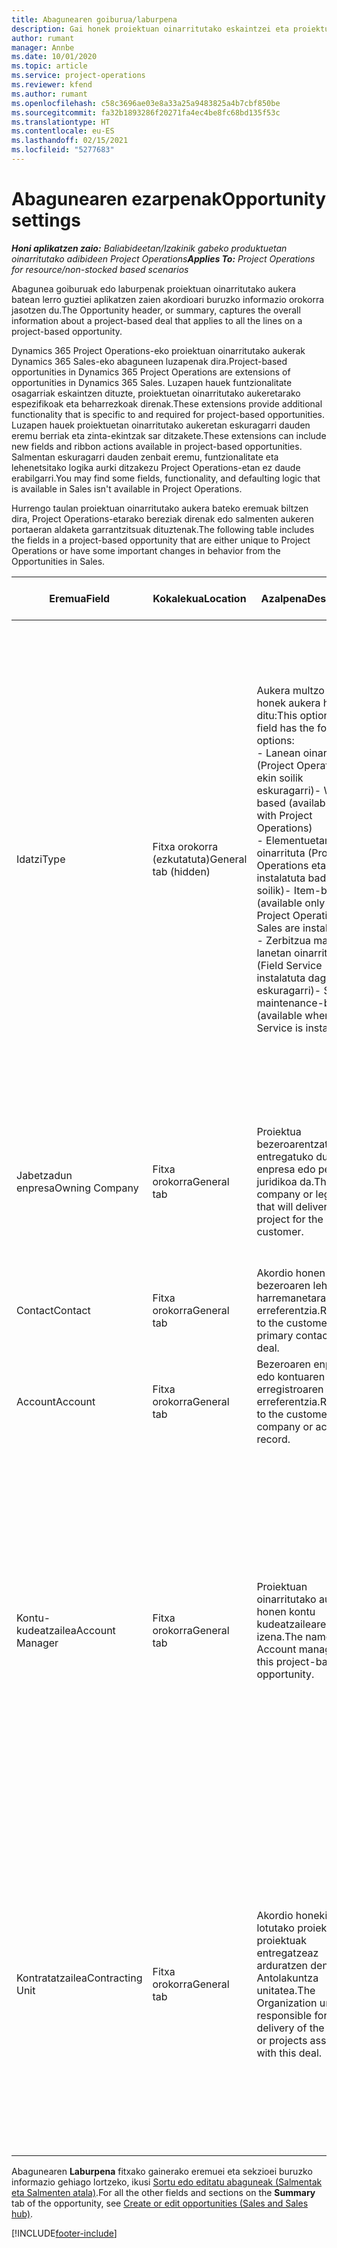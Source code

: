 ```yaml
---
title: Abagunearen goiburua/laburpena
description: Gai honek proiektuan oinarritutako eskaintzei eta proiektuetan oinarritutako aukera lerroei buruzko informazioa eskaintzen du.
author: rumant
manager: Annbe
ms.date: 10/01/2020
ms.topic: article
ms.service: project-operations
ms.reviewer: kfend
ms.author: rumant
ms.openlocfilehash: c58c3696ae03e8a33a25a9483825a4b7cbf850be
ms.sourcegitcommit: fa32b1893286f20271fa4ec4be8fc68bd135f53c
ms.translationtype: HT
ms.contentlocale: eu-ES
ms.lasthandoff: 02/15/2021
ms.locfileid: "5277683"
---
```

# <a name="opportunity-settings"></a><span data-ttu-id="c5f5e-103">Abagunearen ezarpenak</span><span class="sxs-lookup"><span data-stu-id="c5f5e-103">Opportunity settings</span></span>

<span data-ttu-id="c5f5e-104">_**Honi aplikatzen zaio:** Baliabideetan/Izakinik gabeko produktuetan oinarritutako adibideen Project Operations_</span><span class="sxs-lookup"><span data-stu-id="c5f5e-104">_**Applies To:** Project Operations for resource/non-stocked based scenarios_</span></span>


<span data-ttu-id="c5f5e-105">Abagunea goiburuak edo laburpenak proiektuan oinarritutako aukera batean lerro guztiei aplikatzen zaien akordioari buruzko informazio orokorra jasotzen du.</span><span class="sxs-lookup"><span data-stu-id="c5f5e-105">The Opportunity header, or summary, captures the overall information about a project-based deal that applies to all the lines on a project-based opportunity.</span></span>

<span data-ttu-id="c5f5e-106">Dynamics 365 Project Operations-eko proiektuan oinarritutako aukerak Dynamics 365 Sales-eko abaguneen luzapenak dira.</span><span class="sxs-lookup"><span data-stu-id="c5f5e-106">Project-based opportunities in Dynamics 365 Project Operations are extensions of opportunities in Dynamics 365 Sales.</span></span> <span data-ttu-id="c5f5e-107">Luzapen hauek funtzionalitate osagarriak eskaintzen dituzte, proiektuetan oinarritutako aukeretarako espezifikoak eta beharrezkoak direnak.</span><span class="sxs-lookup"><span data-stu-id="c5f5e-107">These extensions provide additional functionality that is specific to and required for project-based opportunities.</span></span> <span data-ttu-id="c5f5e-108">Luzapen hauek proiektuetan oinarritutako aukeretan eskuragarri dauden eremu berriak eta zinta-ekintzak sar ditzakete.</span><span class="sxs-lookup"><span data-stu-id="c5f5e-108">These extensions can include new fields and ribbon actions available in project-based opportunities.</span></span> <span data-ttu-id="c5f5e-109">Salmentan eskuragarri dauden zenbait eremu, funtzionalitate eta lehenetsitako logika aurki ditzakezu Project Operations-etan ez daude erabilgarri.</span><span class="sxs-lookup"><span data-stu-id="c5f5e-109">You may find some fields, functionality, and defaulting logic that is available in Sales isn't available in Project Operations.</span></span>

<span data-ttu-id="c5f5e-110">Hurrengo taulan proiektuan oinarritutako aukera bateko eremuak biltzen dira, Project Operations-etarako bereziak direnak edo salmenten aukeren portaeran aldaketa garrantzitsuak dituztenak.</span><span class="sxs-lookup"><span data-stu-id="c5f5e-110">The following table includes the fields in a project-based opportunity that are either unique to Project Operations or have some important changes in behavior from the Opportunities in Sales.</span></span>

| <span data-ttu-id="c5f5e-111">**Eremua**</span><span class="sxs-lookup"><span data-stu-id="c5f5e-111">**Field**</span></span> | <span data-ttu-id="c5f5e-112">**Kokalekua**</span><span class="sxs-lookup"><span data-stu-id="c5f5e-112">**Location**</span></span> | <span data-ttu-id="c5f5e-113">**Azalpena**</span><span class="sxs-lookup"><span data-stu-id="c5f5e-113">**Description**</span></span> | <span data-ttu-id="c5f5e-114">**Downstream eragina**</span><span class="sxs-lookup"><span data-stu-id="c5f5e-114">**Downstream impact**</span></span> |
| --- | --- | --- | --- |
| <span data-ttu-id="c5f5e-115">Idatzi</span><span class="sxs-lookup"><span data-stu-id="c5f5e-115">Type</span></span> | <span data-ttu-id="c5f5e-116">Fitxa orokorra (ezkutatuta)</span><span class="sxs-lookup"><span data-stu-id="c5f5e-116">General tab (hidden)</span></span> | <span data-ttu-id="c5f5e-117">Aukera multzo eremu honek aukera hauek ditu:</span><span class="sxs-lookup"><span data-stu-id="c5f5e-117">This option set field has the following options:</span></span></br><span data-ttu-id="c5f5e-118">- Lanean oinarrituta (Project Operations-ekin soilik eskuragarri)</span><span class="sxs-lookup"><span data-stu-id="c5f5e-118">- Work-based (available only with Project Operations)</span></span></br><span data-ttu-id="c5f5e-119">- Elementuetan oinarrituta (Project Operations eta Sales instalatuta badituzu soilik)</span><span class="sxs-lookup"><span data-stu-id="c5f5e-119">- Item-based (available only when Project Operations and Sales are installed)</span></span></br><span data-ttu-id="c5f5e-120">- Zerbitzua mantentze lanetan oinarrituta (Field Service instalatuta dagoenean eskuragarri)</span><span class="sxs-lookup"><span data-stu-id="c5f5e-120">- Service maintenance-based (available when Field Service is installed)</span></span> | <span data-ttu-id="c5f5e-121">Project Operations erabiltzen duzunean, eremuaren balio hau automatikoki ezartzen da **Lanean oinarrituta** Abagunea proiektuan oinarrituta sailkatzen duena.</span><span class="sxs-lookup"><span data-stu-id="c5f5e-121">When you use Project Operations, this field value is automatically set to **Work-based** which classifies the Opportunity as project-based.</span></span> <span data-ttu-id="c5f5e-122">Abagunea proiektuan oinarrituta egon beharko litzateke akordio honetarako salmenta prozesuan proiektuaren berariazko luzapen eta funtzionalitate guztiak ahalbidetzeko.</span><span class="sxs-lookup"><span data-stu-id="c5f5e-122">An Opportunity should be project-based to enable all project-specific extensions and functionality in the downstream sales process for this deal.</span></span> |
| <span data-ttu-id="c5f5e-123">Jabetzadun enpresa</span><span class="sxs-lookup"><span data-stu-id="c5f5e-123">Owning Company</span></span> | <span data-ttu-id="c5f5e-124">Fitxa orokorra</span><span class="sxs-lookup"><span data-stu-id="c5f5e-124">General tab</span></span> | <span data-ttu-id="c5f5e-125">Proiektua bezeroarentzat entregatuko duen enpresa edo pertsona juridikoa da.</span><span class="sxs-lookup"><span data-stu-id="c5f5e-125">This is the company or legal entity that will deliver the project for the customer.</span></span> | <span data-ttu-id="c5f5e-126">Aukera honetatik sortutako Proiektuaren eskaintzan dagokion eremura kopiatuko da informazio-eremua.</span><span class="sxs-lookup"><span data-stu-id="c5f5e-126">This field information will be copied to the corresponding field on the Project quote that is created from this Opportunity.</span></span> |
| <span data-ttu-id="c5f5e-127">Contact</span><span class="sxs-lookup"><span data-stu-id="c5f5e-127">Contact</span></span> | <span data-ttu-id="c5f5e-128">Fitxa orokorra</span><span class="sxs-lookup"><span data-stu-id="c5f5e-128">General tab</span></span> | <span data-ttu-id="c5f5e-129">Akordio honen bezeroaren lehen harremanetarako erreferentzia.</span><span class="sxs-lookup"><span data-stu-id="c5f5e-129">Reference to the customer's primary contact for this deal.</span></span> | |
| <span data-ttu-id="c5f5e-130">Account</span><span class="sxs-lookup"><span data-stu-id="c5f5e-130">Account</span></span> | <span data-ttu-id="c5f5e-131">Fitxa orokorra</span><span class="sxs-lookup"><span data-stu-id="c5f5e-131">General tab</span></span> | <span data-ttu-id="c5f5e-132">Bezeroaren enpresaren edo kontuaren erregistroaren erreferentzia.</span><span class="sxs-lookup"><span data-stu-id="c5f5e-132">Reference to the customer's company or account record.</span></span> | |
| <span data-ttu-id="c5f5e-133">Kontu-kudeatzailea</span><span class="sxs-lookup"><span data-stu-id="c5f5e-133">Account Manager</span></span> | <span data-ttu-id="c5f5e-134">Fitxa orokorra</span><span class="sxs-lookup"><span data-stu-id="c5f5e-134">General tab</span></span> | <span data-ttu-id="c5f5e-135">Proiektuan oinarritutako aukera honen kontu kudeatzailearen izena.</span><span class="sxs-lookup"><span data-stu-id="c5f5e-135">The name of the Account manager for this project-based opportunity.</span></span> | <span data-ttu-id="c5f5e-136">Kontuaren kudeatzailea bezeroarekin harremana kudeatzeaz arduratzen da proiektu hau burutu bitartean.</span><span class="sxs-lookup"><span data-stu-id="c5f5e-136">The Account manager is responsible for managing the relationship with the customer through the completion of this project.</span></span> <span data-ttu-id="c5f5e-137">Kontuaren kudeatzaileari lotuta dagoen baliabide erreserbagarrien erregistroan oinarrituta, kontratazio unitatea lehenetsita dago.</span><span class="sxs-lookup"><span data-stu-id="c5f5e-137">Based on the bookable resource record tied to the Account manager, the contracting unit is defaulted.</span></span> |
| <span data-ttu-id="c5f5e-138">Kontratatzailea</span><span class="sxs-lookup"><span data-stu-id="c5f5e-138">Contracting Unit</span></span> | <span data-ttu-id="c5f5e-139">Fitxa orokorra</span><span class="sxs-lookup"><span data-stu-id="c5f5e-139">General tab</span></span> | <span data-ttu-id="c5f5e-140">Akordio honekin lotutako proiektua edo proiektuak entregatzeaz arduratzen den Antolakuntza unitatea.</span><span class="sxs-lookup"><span data-stu-id="c5f5e-140">The Organization unit that is responsible for the delivery of the project or projects associated with this deal.</span></span> | <span data-ttu-id="c5f5e-141">Kontratazio unitatea akordioa itxi ondoren proiektuak osatuko dituen enpresaren banaketa da.</span><span class="sxs-lookup"><span data-stu-id="c5f5e-141">The contracting unit is the division of the company that will complete the project(s) after the deal is closed.</span></span> <span data-ttu-id="c5f5e-142">Kontratazio unitate guztiek moneta bat dute, eta moneta hori proiektuan zehar egindako kostu estimatuen eta benetakoen berri emateko erabiltzen da.</span><span class="sxs-lookup"><span data-stu-id="c5f5e-142">Every contracting unit has a currency, and this currency is used to report estimated and actual costs incurred during the project.</span></span> |

<span data-ttu-id="c5f5e-143">Abagunearen **Laburpena** fitxako gainerako eremuei eta sekzioei buruzko informazio gehiago lortzeko, ikusi [Sortu edo editatu abaguneak (Salmentak eta Salmenten atala)](https://docs.microsoft.com/dynamics365/sales-enterprise/create-edit-opportunity-sales).</span><span class="sxs-lookup"><span data-stu-id="c5f5e-143">For all the other fields and sections on the **Summary** tab of the opportunity, see [Create or edit opportunities (Sales and Sales hub)](https://docs.microsoft.com/dynamics365/sales-enterprise/create-edit-opportunity-sales).</span></span>


[!INCLUDE[footer-include](../includes/footer-banner.md)]